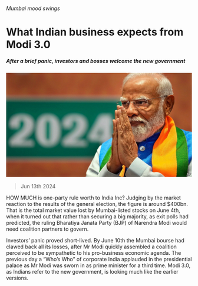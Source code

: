 ###### Mumbai mood swings

# What Indian business expects from Modi 3.0 

##### After a brief panic, investors and bosses welcome the new government 

![image](images/20240615_WBP504.jpg) 

> Jun 13th 2024 

HOW MUCH is one-party rule worth to India Inc? Judging by the market reaction to the results of the general election, the figure is around $400bn. That is the total market value lost by Mumbai-listed stocks on June 4th, when it turned out that rather than securing a big majority, as exit polls had predicted, the ruling Bharatiya Janata Party (BJP) of Narendra Modi would need coalition partners to govern. 

Investors’ panic proved short-lived. By June 10th the Mumbai bourse had clawed back all its losses, after Mr Modi quickly assembled a coalition perceived to be sympathetic to his pro-business economic agenda. The previous day a “Who’s Who” of corporate India applauded in the presidential palace as Mr Modi was sworn in as prime minister for a third time. Modi 3.0, as Indians refer to the new government, is looking much like the earlier versions.

